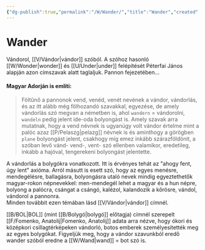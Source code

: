 ```yaml
---
{"dg-publish":true,"permalink":"/W/Wander/","title":"Wander","created":"2023-10-20T10:19","updated":"2024-10-26T00:50"}
---
```



# Wander

Vándorol, [[V/Vándor\|vándor]] szóból. A szóhoz hasonló [[W/Wonder\|wonder]] és [[U/Under\|under]] felépítését Péterfai János alapján azon címszavak alatt taglaljuk. Pannon fejezetében...

#### Magyar Adorján is említi:

> Föltűnő a pannonok vend, venéd, venét nevének a vándor, vándorlás, és az itt alább még fölhozandó szavakkal, egyezése, de amely vándorlás szó megvan a németben is, ahol `wandern` = vándorolni, `wandeln` pedig jelent ide-oda bolyongást is. Amely szavak arra mutatnak, hogy a vend névnek is ugyanúgy volt vándor értelme mint a palóc azaz [[P/Pelaszg\|pelazg]] névnek is és aminthogy a görögben `plane` bolyongást jelent, csakhogy míg emez inkább szárazföldönit, a szóban levő vánd- vend-, vent- szó ellenben valamikor, eredetileg, inkább a hajóval, tengerekeni bolyongást jelentette.  

A vándorlás a bolygókra vonatkozott. Itt is érvényes tehát az "ahogy fent, úgy lent" axióma. Arról másutt is esett szó, hogy az egyes menésre, mendegélésre, ballagásra, bolyongásra utaló nevek mindig egyeztethetők magyar-rokon népnevekkel: men-mendegél lehet a magyar és a hun népre, bolyong a palócra, csángat a csángó, kalézol, kalandozik a kőrösre, vándol, vándorol a pannonra.  
Minden továbbit ezen témában lásd [[V/Vándor\|vándor]] címnél.  

[[B/BOL\|BOL]] (mint [[B/Bolygó\|bolygó]] előtagja) címnél szerepelt [[F/Fomenko, Anatolij\|Fomenko, Anatolij]] adata arra nézve, hogy ókori és középkori csillagtérképeken vándorló, botos emberek személyesítették meg az egyes bolygókat. Figyeljük meg, hogy a vándor szavunkból eredő wander szóból eredne a [[W/Wand\|wand]] = bot szó is.  